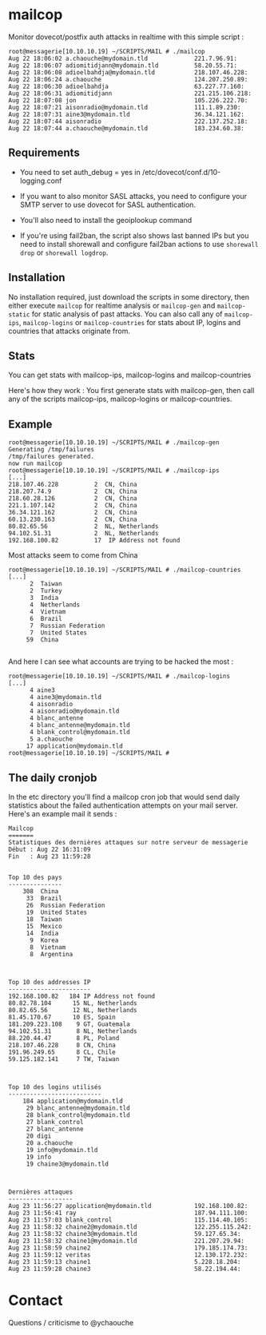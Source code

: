 # mailcop

 Monitor dovecot/postfix auth attacks in realtime with this simple script :
```
root@messagerie[10.10.10.19] ~/SCRIPTS/MAIL # ./mailcop
Aug 22 18:06:02 a.chaouche@mydomain.tld             221.7.96.91:
Aug 22 18:06:07 adiomitidjann@mydomain.tld          58.20.55.71:
Aug 22 18:06:08 adioelbahdja@mydomain.tld           218.107.46.228:
Aug 22 18:06:24 a.chaouche                          124.207.250.89:
Aug 22 18:06:30 adioelbahdja                        63.227.77.160:
Aug 22 18:06:31 adiomitidjann                       221.215.106.218:
Aug 22 18:07:08 jon                                 105.226.222.70:
Aug 22 18:07:21 aisonradio@mydomain.tld             111.1.89.230:
Aug 22 18:07:31 aine3@mydomain.tld                  36.34.121.162:
Aug 22 18:07:44 aisonradio                          222.137.252.18:
Aug 22 18:07:44 a.chaouche@mydomain.tld             183.234.60.38:   
```
## Requirements
 * You need to set auth_debug = yes in /etc/dovecot/conf.d/10-logging.conf

 * If you want to also monitor SASL attacks, you need to configure your SMTP server to use dovecot for SASL authentication.

 * You'll also need to install the geoiplookup command
 
 * If you're using fail2ban, the script also shows last banned IPs but you need to install shorewall and configure fail2ban actions to use `shorewall drop` or `shorewall logdrop`.

## Installation
No installation required, just download the scripts in some directory, then either execute `mailcop` for realtime analysis or `mailcop-gen` and `mailcop-static` for static analysis of past attacks. You can also call any of `mailcop-ips`, `mailcop-logins` or `mailcop-countries` for stats about IP, logins and countries that attacks originate from. 

## Stats

You can get stats with mailcop-ips, mailcop-logins and mailcop-countries

Here's how they work : You first generate stats with mailcop-gen, then call any of the scripts mailcop-ips, mailcop-logins or mailcop-countries.

## Example
```
root@messagerie[10.10.10.19] ~/SCRIPTS/MAIL # ./mailcop-gen
Generating /tmp/failures
/tmp/failures generated.
now run mailcop
root@messagerie[10.10.10.19] ~/SCRIPTS/MAIL # ./mailcop-ips 
[...]
218.107.46.228          2  CN, China
218.207.74.9            2  CN, China
218.60.28.126           2  CN, China
221.1.107.142           2  CN, China
36.34.121.162           2  CN, China
60.13.230.163           2  CN, China
80.82.65.56             2  NL, Netherlands
94.102.51.31            2  NL, Netherlands
192.168.100.82          17  IP Address not found
```
Most attacks seem to come from China
```
root@messagerie[10.10.10.19] ~/SCRIPTS/MAIL # ./mailcop-countries 
[...]
      2  Taiwan
      2  Turkey
      3  India
      4  Netherlands
      4  Vietnam
      6  Brazil
      7  Russian Federation
      7  United States
     59  China
     
```
And here I can see what accounts are trying to be hacked the most :
```
root@messagerie[10.10.10.19] ~/SCRIPTS/MAIL # ./mailcop-logins 
[...]
      4 aine3
      4 aine3@mydomain.tld
      4 aisonradio
      4 aisonradio@mydomain.tld
      4 blanc_antenne
      4 blanc_antenne@mydomain.tld
      4 blank_control@mydomain.tld
      5 a.chaouche
     17 application@mydomain.tld
root@messagerie[10.10.10.19] ~/SCRIPTS/MAIL # 
```

## The daily cronjob

In the etc directory you'll find a mailcop cron job that would send daily statistics about the failed authentication attempts on your mail server. Here's an example mail it sends : 

```
Mailcop
=======
Statistiques des dernières attaques sur notre serveur de messagerie
Début : Aug 22 16:31:09
Fin   : Aug 23 11:59:28


Top 10 des pays
---------------
    308  China
     33  Brazil
     26  Russian Federation
     19  United States
     18  Taiwan
     15  Mexico
     14  India
      9  Korea
      8  Vietnam
      8  Argentina



Top 10 des addresses IP
-----------------------
192.168.100.82   184 IP Address not found
80.82.78.104      15 NL, Netherlands  
80.82.65.56       12 NL, Netherlands  
81.45.170.67      10 ES, Spain  
181.209.223.108    9 GT, Guatemala  
94.102.51.31       8 NL, Netherlands  
88.220.44.47       8 PL, Poland  
218.107.46.228     8 CN, China  
191.96.249.65      8 CL, Chile  
59.125.182.141     7 TW, Taiwan  



Top 10 des logins utilisés
--------------------------
    184 application@mydomain.tld
     29 blanc_antenne@mydomain.tld
     28 blank_control@mydomain.tld
     27 blank_control
     27 blanc_antenne
     20 digi
     20 a.chaouche
     19 info@mydomain.tld
     19 info
     19 chaine3@mydomain.tld



Dernières attaques
------------------
Aug 23 11:56:27 application@mydomain.tld            192.168.100.82:
Aug 23 11:56:41 ray                                 187.94.111.100:
Aug 23 11:57:03 blank_control                       115.114.40.105:
Aug 23 11:58:32 chaine2@mydomain.tld                122.255.115.242:
Aug 23 11:58:32 chaine3@mydomain.tld                59.127.65.34:
Aug 23 11:58:32 chaine1@mydomain.tld                221.207.29.94:
Aug 23 11:58:59 chaine2                             179.185.174.73:
Aug 23 11:59:12 veritas                             12.130.172.232:
Aug 23 11:59:13 chaine1                             5.228.18.204:
Aug 23 11:59:28 chaine3                             58.22.194.44:

```

# Contact

Questions / criticisme to @ychaouche
